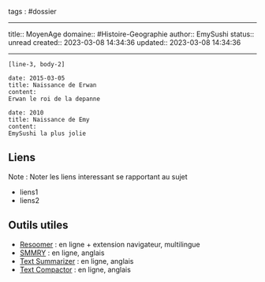 
tags : #dossier


---

title:: MoyenAge
domaine:: #Histoire-Geographie 
author:: EmySushi
status:: unread
created:: 2023-03-08 14:34:36
updated:: 2023-03-08 14:34:36



---





```timeline-labeled
[line-3, body-2]

date: 2015-03-05
title: Naissance de Erwan
content:
Erwan le roi de la depanne

date: 2010
title: Naissance de Emy
content:
EmySushi la plus jolie
```





## Liens

Note :  Noter les liens interessant se rapportant au sujet

- liens1
- liens2

## Outils utiles

-   [Resoomer](https://resoomer.com/fr) : en ligne + extension navigateur, multilingue
-   [SMMRY](https://smmry.com/) : en ligne, anglais
-   [Text Summarizer](http://textsummarization.net/text-summarizer) : en ligne, anglais
-   [Text Compactor](https://www.textcompactor.com/) : en ligne, anglais